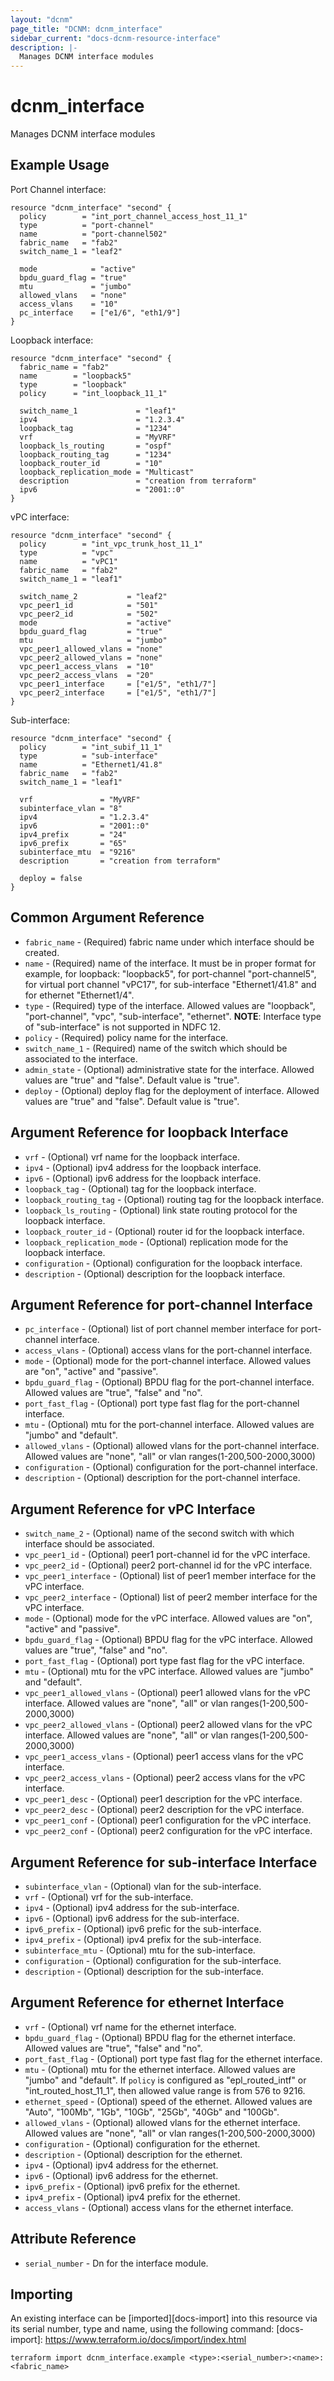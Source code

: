 ```yaml
---
layout: "dcnm"
page_title: "DCNM: dcnm_interface"
sidebar_current: "docs-dcnm-resource-interface"
description: |-
  Manages DCNM interface modules
---
```


# dcnm_interface #
Manages DCNM interface modules

## Example Usage ##

Port Channel interface:

```hcl
resource "dcnm_interface" "second" {
  policy        = "int_port_channel_access_host_11_1"
  type          = "port-channel"
  name          = "port-channel502"
  fabric_name   = "fab2"
  switch_name_1 = "leaf2"

  mode            = "active"
  bpdu_guard_flag = "true"
  mtu             = "jumbo"
  allowed_vlans   = "none"
  access_vlans    = "10"
  pc_interface    = ["e1/6", "eth1/9"]
}
```

Loopback interface:

```hcl
resource "dcnm_interface" "second" {
  fabric_name = "fab2"
  name        = "loopback5"
  type        = "loopback"
  policy      = "int_loopback_11_1"

  switch_name_1             = "leaf1"
  ipv4                      = "1.2.3.4"
  loopback_tag              = "1234"
  vrf                       = "MyVRF"
  loopback_ls_routing       = "ospf"
  loopback_routing_tag      = "1234"
  loopback_router_id        = "10"
  loopback_replication_mode = "Multicast"
  description               = "creation from terraform"
  ipv6                      = "2001::0"
}
```

vPC interface:

```hcl
resource "dcnm_interface" "second" {
  policy        = "int_vpc_trunk_host_11_1"
  type          = "vpc"
  name          = "vPC1"
  fabric_name   = "fab2"
  switch_name_1 = "leaf1"

  switch_name_2           = "leaf2"
  vpc_peer1_id            = "501"
  vpc_peer2_id            = "502"
  mode                    = "active"
  bpdu_guard_flag         = "true"
  mtu                     = "jumbo"
  vpc_peer1_allowed_vlans = "none"
  vpc_peer2_allowed_vlans = "none"
  vpc_peer1_access_vlans  = "10"
  vpc_peer2_access_vlans  = "20"
  vpc_peer1_interface     = ["e1/5", "eth1/7"]
  vpc_peer2_interface     = ["e1/5", "eth1/7"]
}
```

Sub-interface:

```hcl
resource "dcnm_interface" "second" {
  policy        = "int_subif_11_1"
  type          = "sub-interface"
  name          = "Ethernet1/41.8"
  fabric_name   = "fab2"
  switch_name_1 = "leaf1"

  vrf               = "MyVRF"
  subinterface_vlan = "8"
  ipv4              = "1.2.3.4"
  ipv6              = "2001::0"
  ipv4_prefix       = "24"
  ipv6_prefix       = "65"
  subinterface_mtu  = "9216"
  description       = "creation from terraform"

  deploy = false
}
```

## Common Argument Reference ##

* `fabric_name` - (Required) fabric name under which interface should be created.
* `name` - (Required) name of the interface. It must be in proper format for example, for loopback: "loopback5", for port-channel "port-channel5", for virtual port channel "vPC17", for sub-interface "Ethernet1/41.8" and for ethernet "Ethernet1/4".
* `type` - (Required) type of the interface. Allowed values are "loopback", "port-channel", "vpc", "sub-interface", "ethernet".
**NOTE**: Interface type of "sub-interface" is not supported in NDFC 12.
* `policy` - (Required) policy name for the interface.
* `switch_name_1` - (Required) name of the switch which should be associated to the interface.
* `admin_state` - (Optional) administrative state for the interface. Allowed values are "true" and "false". Default value is "true".
* `deploy` - (Optional) deploy flag for the deployment of interface. Allowed values are "true" and "false". Default value is "true".

## Argument Reference for loopback Interface ##

* `vrf` - (Optional) vrf name for the loopback interface.
* `ipv4` - (Optional) ipv4 address for the loopback interface.
* `ipv6` - (Optional) ipv6 address for the loopback interface.
* `loopback_tag` - (Optional) tag for the loopback interface.
* `loopback_routing_tag` - (Optional) routing tag for the loopback interface.
* `loopback_ls_routing` - (Optional) link state routing protocol for the loopback interface.
* `loopback_router_id` - (Optional) router id for the loopback interface.
* `loopback_replication_mode` - (Optional) replication mode for the loopback interface.
* `configuration` - (Optional) configuration for the loopback interface.
* `description` - (Optional) description for the loopback interface.

## Argument Reference for port-channel Interface ##

* `pc_interface` - (Optional) list of port channel member interface for port-channel interface.
* `access_vlans` - (Optional) access vlans for the port-channel interface.
* `mode` - (Optional) mode for the port-channel interface. Allowed values are "on", "active" and "passive".
* `bpdu_guard_flag` - (Optional) BPDU flag for the port-channel interface. Allowed values are "true", "false" and "no".
* `port_fast_flag` - (Optional) port type fast flag for the port-channel interface.
* `mtu` - (Optional) mtu for the port-channel interface. Allowed values are "jumbo" and "default". 
* `allowed_vlans` - (Optional) allowed vlans for the port-channel interface. Allowed values are "none", "all" or vlan ranges(1-200,500-2000,3000) 
* `configuration` - (Optional) configuration for the port-channel interface.
* `description` - (Optional) description for the port-channel interface.

## Argument Reference for vPC Interface ##

* `switch_name_2` - (Optional) name of the second switch with which interface should be associated. 
* `vpc_peer1_id` - (Optional) peer1 port-channel id for the vPC interface.
* `vpc_peer2_id` - (Optional) peer2 port-channel id for the vPC interface.
* `vpc_peer1_interface` - (Optional) list of peer1 member interface for the vPC interface.
* `vpc_peer2_interface` - (Optional) list of peer2 member interface for the vPC interface.
* `mode` - (Optional)  mode for the vPC interface. Allowed values are "on", "active" and "passive".
* `bpdu_guard_flag` - (Optional) BPDU flag for the vPC interface. Allowed values are "true", "false" and "no".
* `port_fast_flag` - (Optional) port type fast flag for the vPC interface.
* `mtu` - (Optional) mtu for the vPC interface. Allowed values are "jumbo" and "default".
* `vpc_peer1_allowed_vlans` - (Optional) peer1 allowed vlans for the vPC interface. Allowed values are "none", "all" or vlan ranges(1-200,500-2000,3000) 
* `vpc_peer2_allowed_vlans` - (Optional) peer2 allowed vlans for the vPC interface. Allowed values are "none", "all" or vlan ranges(1-200,500-2000,3000) 
* `vpc_peer1_access_vlans` - (Optional) peer1 access vlans for the vPC interface.
* `vpc_peer2_access_vlans` - (Optional) peer2 access vlans for the vPC interface.
* `vpc_peer1_desc` - (Optional) peer1 description for the vPC interface.
* `vpc_peer2_desc` - (Optional) peer2 description for the vPC interface.
* `vpc_peer1_conf` - (Optional) peer1 configuration for the vPC interface.
* `vpc_peer2_conf` - (Optional) peer2 configuration for the vPC interface.

## Argument Reference for sub-interface Interface ##

* `subinterface_vlan` - (Optional) vlan for the sub-interface.
* `vrf` - (Optional) vrf for the sub-interface.
* `ipv4` - (Optional) ipv4 address for the sub-interface.
* `ipv6` - (Optional) ipv6 address for the sub-interface.
* `ipv6_prefix` - (Optional) ipv6 prefic for the sub-interface.
* `ipv4_prefix` - (Optional) ipv4 prefix for the sub-interface.
* `subinterface_mtu` - (Optional) mtu for the sub-interface.
* `configuration` - (Optional) configuration for the sub-interface.
* `description` - (Optional) description for the sub-interface.

## Argument Reference for ethernet Interface ##

* `vrf` - (Optional) vrf name for the ethernet interface.
* `bpdu_guard_flag` - (Optional) BPDU flag for the ethernet interface. Allowed values are "true", "false" and "no".
* `port_fast_flag` - (Optional) port type fast flag for the ethernet interface.
* `mtu` - (Optional) mtu for the ethernet interface. Allowed values are "jumbo" and "default". If `policy` is configured as "epl_routed_intf" or "int_routed_host_11_1", then allowed value range is from 576 to 9216.
* `ethernet_speed` - (Optional) speed of the ethernet. Allowed values are "Auto", "100Mb", "1Gb", "10Gb", "25Gb",	"40Gb" and "100Gb".
* `allowed_vlans` - (Optional) allowed vlans for the ethernet interface. Allowed values are "none", "all" or vlan ranges(1-200,500-2000,3000)
* `configuration` - (Optional) configuration for the ethernet.
* `description` - (Optional) description for the ethernet.
* `ipv4` - (Optional) ipv4 address for the ethernet.
* `ipv6` - (Optional) ipv6 address for the ethernet.
* `ipv6_prefix` - (Optional) ipv6 prefix for the ethernet.
* `ipv4_prefix` - (Optional) ipv4 prefix for the ethernet.
* `access_vlans` - (Optional) access vlans for the ethernet interface.


## Attribute Reference

* `serial_number` - Dn for the interface module.

## Importing ##

An existing interface can be [imported][docs-import] into this resource via its serial number, type and name, using the following command:
[docs-import]: https://www.terraform.io/docs/import/index.html


```
terraform import dcnm_interface.example <type>:<serial_number>:<name>:<fabric_name>
```
